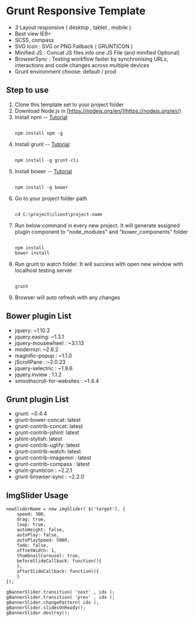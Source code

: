 # Grunt Responsive Template
- 3 Layout responsive ( desktop , tablet , mobile )
- Best view IE9+
- SCSS, compass
- SVG Icon : SVG or PNG Fallback ( GRUNTICON )
- Minified JS : Concat JS files into one JS File (and minified Optional)
- BrowserSync : Testing workflow faster by synchronising URLs, interactions and code changes across multiple devices
- Grunt environment choose: default / prod

## Step to use
1. Clone this template set to your project folder
2. Download Node.js in [https://nodejs.org/en/](https://nodejs.org/en/)
3. Install npm -- [Tutorial](https://docs.npmjs.com/getting-started/installing-node)
	```
	
	npm install npm -g
	
	```
4. Install grunt -- [Tutorial](http://gruntjs.com/getting-started)
	```
	
	npm install -g grunt-cli
	
	```
4. Install bower -- [Tutorial](https://bower.io/#install-bower)
	```
	
	npm install -g bower
	
	```
5. Go to your project folder path
	```
	
	cd C:\project\client\project-name
	
	```
6. Run below command in every new project. It will generate assigned plugin component to "node_modules" and "bower_components" folder
	```
	
	npm install
	bower install
	
	```
7. Run grunt to watch folder. It will success with open new window with localhost testing server
	```
	
	grunt
	
	```
8. Browser will auto refresh with any changes

## Bower plugin List
- jquery: ~1.10.2
- jquery.easing: ~1.3.1
- jquery-mousewheel : ~3.1.13
- modernizr: ~2.6.2
- magnific-popup : ~1.1.0
- jScrollPane : ~2.0.23
- jquery-selectric : ~1.9.6
- jquery.inview : 1.1.2
- smoothscroll-for-websites : ~1.4.4

## Grunt plugin List
- grunt: ~0.4.4
- grunt-bower-concat: latest
- grunt-contrib-concat: latest
- grunt-contrib-jshint: latest
- jshint-stylish: latest
- grunt-contrib-uglify: latest
- grunt-contrib-watch: latest
- grunt-contrib-imagemin : latest
- grunt-contrib-compass : latest
- grunt-grunticon : ~2.2.1
- grunt-browser-sync : ~2.2.0

## ImgSlider Usage
```
newSliderName = new imgSlider( $('target'), {
	speed: 300,
	drag: true,
	loop: true,
	autoHeight: false,
	autoPlay: false,
	autoPlaySpeed: 5000,
	fade: false,
	offsetWidth: 1,
	thumbnailCarousel: true,
	beforeSlideCallback: function(){
	},
	afterSlideCallback: function(){
	}
});

gBannerSlider.transition( 'next' , idx );
gBannerSlider.transition( 'prev' , idx );
gBannerSlider.changePattern( idx );
gBannerSlider.slidesOnReady();
gBannerSlider.destroy();
```
